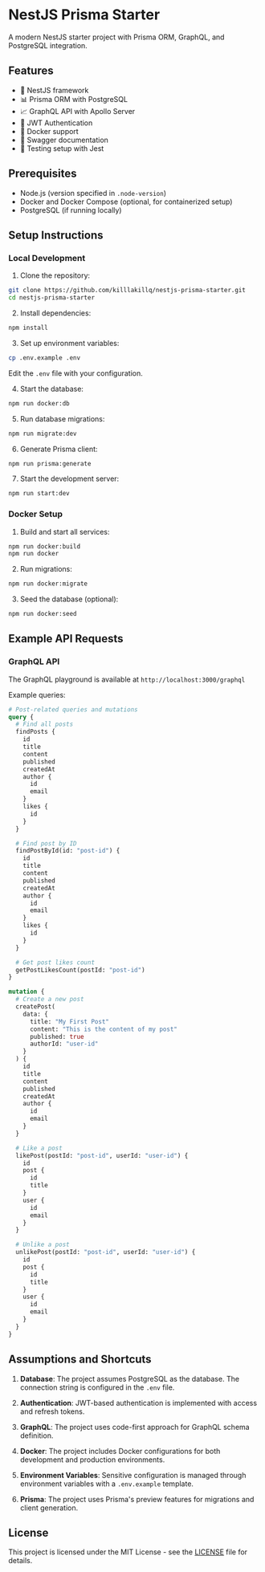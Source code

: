 # NestJS Prisma Starter

A modern NestJS starter project with Prisma ORM, GraphQL, and PostgreSQL integration.

## Features

- 🚀 NestJS framework
- 📊 Prisma ORM with PostgreSQL
- 📈 GraphQL API with Apollo Server
- 🔐 JWT Authentication
- 🐳 Docker support
- 📝 Swagger documentation
- 🧪 Testing setup with Jest

## Prerequisites

- Node.js (version specified in `.node-version`)
- Docker and Docker Compose (optional, for containerized setup)
- PostgreSQL (if running locally)

## Setup Instructions

### Local Development

1. Clone the repository:

```bash
git clone https://github.com/killlakillq/nestjs-prisma-starter.git
cd nestjs-prisma-starter
```

2. Install dependencies:

```bash
npm install
```

3. Set up environment variables:

```bash
cp .env.example .env
```

Edit the `.env` file with your configuration.

4. Start the database:

```bash
npm run docker:db
```

5. Run database migrations:

```bash
npm run migrate:dev
```

6. Generate Prisma client:

```bash
npm run prisma:generate
```

7. Start the development server:

```bash
npm run start:dev
```

### Docker Setup

1. Build and start all services:

```bash
npm run docker:build
npm run docker
```

2. Run migrations:

```bash
npm run docker:migrate
```

3. Seed the database (optional):

```bash
npm run docker:seed
```

## Example API Requests

### GraphQL API

The GraphQL playground is available at `http://localhost:3000/graphql`

Example queries:

```graphql
# Post-related queries and mutations
query {
  # Find all posts
  findPosts {
    id
    title
    content
    published
    createdAt
    author {
      id
      email
    }
    likes {
      id
    }
  }

  # Find post by ID
  findPostById(id: "post-id") {
    id
    title
    content
    published
    createdAt
    author {
      id
      email
    }
    likes {
      id
    }
  }

  # Get post likes count
  getPostLikesCount(postId: "post-id")
}

mutation {
  # Create a new post
  createPost(
    data: {
      title: "My First Post"
      content: "This is the content of my post"
      published: true
      authorId: "user-id"
    }
  ) {
    id
    title
    content
    published
    createdAt
    author {
      id
      email
    }
  }

  # Like a post
  likePost(postId: "post-id", userId: "user-id") {
    id
    post {
      id
      title
    }
    user {
      id
      email
    }
  }

  # Unlike a post
  unlikePost(postId: "post-id", userId: "user-id") {
    id
    post {
      id
      title
    }
    user {
      id
      email
    }
  }
}
```

## Assumptions and Shortcuts

1. **Database**: The project assumes PostgreSQL as the database. The connection string is configured in the `.env` file.

2. **Authentication**: JWT-based authentication is implemented with access and refresh tokens.

3. **GraphQL**: The project uses code-first approach for GraphQL schema definition.

4. **Docker**: The project includes Docker configurations for both development and production environments.

5. **Environment Variables**: Sensitive configuration is managed through environment variables with a `.env.example` template.

6. **Prisma**: The project uses Prisma's preview features for migrations and client generation.

## License

This project is licensed under the MIT License - see the [LICENSE](LICENSE) file for details.
